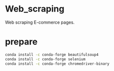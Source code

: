 # Web_scraping
Web scraping E-commerce pages.


# prepare
```bash
conda install -c conda-forge beautifulsoup4
conda install -c conda-forge selenium
conda install -c conda-forge chromedriver-binary
```
